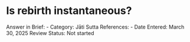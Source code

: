 # Is rebirth instantaneous?

Answer in Brief: -
 Category: Jāti
Sutta References: -
Date Entered: March 30, 2025
Review Status: Not started